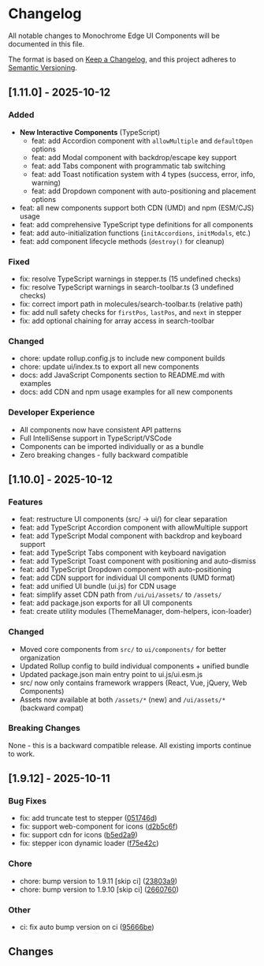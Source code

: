 # Changelog

All notable changes to Monochrome Edge UI Components will be documented in this file.

The format is based on [Keep a Changelog](https://keepachangelog.com/en/1.0.0/),
and this project adheres to [Semantic Versioning](https://semver.org/spec/v2.0.0.html).

## [1.11.0] - 2025-10-12

### Added

- **New Interactive Components** (TypeScript)
  - feat: add Accordion component with `allowMultiple` and `defaultOpen` options
  - feat: add Modal component with backdrop/escape key support
  - feat: add Tabs component with programmatic tab switching
  - feat: add Toast notification system with 4 types (success, error, info, warning)
  - feat: add Dropdown component with auto-positioning and placement options
- feat: all new components support both CDN (UMD) and npm (ESM/CJS) usage
- feat: add comprehensive TypeScript type definitions for all components
- feat: add auto-initialization functions (`initAccordions`, `initModals`, etc.)
- feat: add component lifecycle methods (`destroy()` for cleanup)

### Fixed

- fix: resolve TypeScript warnings in stepper.ts (15 undefined checks)
- fix: resolve TypeScript warnings in search-toolbar.ts (3 undefined checks)
- fix: correct import path in molecules/search-toolbar.ts (relative path)
- fix: add null safety checks for `firstPos`, `lastPos`, and `next` in stepper
- fix: add optional chaining for array access in search-toolbar

### Changed

- chore: update rollup.config.js to include new component builds
- chore: update ui/index.ts to export all new components
- docs: add JavaScript Components section to README.md with examples
- docs: add CDN and npm usage examples for all new components

### Developer Experience

- All components now have consistent API patterns
- Full IntelliSense support in TypeScript/VSCode
- Components can be imported individually or as a bundle
- Zero breaking changes - fully backward compatible

## [1.10.0] - 2025-10-12

### Features

- feat: restructure UI components (src/ → ui/) for clear separation
- feat: add TypeScript Accordion component with allowMultiple support
- feat: add TypeScript Modal component with backdrop and keyboard support
- feat: add TypeScript Tabs component with keyboard navigation
- feat: add TypeScript Toast component with positioning and auto-dismiss
- feat: add TypeScript Dropdown component with auto-positioning
- feat: add CDN support for individual UI components (UMD format)
- feat: add unified UI bundle (ui.js) for CDN usage
- feat: simplify asset CDN path from `/ui/ui/assets/` to `/assets/`
- feat: add package.json exports for all UI components
- feat: create utility modules (ThemeManager, dom-helpers, icon-loader)

### Changed

- Moved core components from `src/` to `ui/components/` for better organization
- Updated Rollup config to build individual components + unified bundle
- Updated package.json main entry point to ui.js/ui.esm.js
- src/ now only contains framework wrappers (React, Vue, jQuery, Web Components)
- Assets now available at both `/assets/*` (new) and `/ui/assets/*` (backward compat)

### Breaking Changes

None - this is a backward compatible release. All existing imports continue to work.

## [1.9.12] - 2025-10-11

### Bug Fixes

- fix: add truncate test to stepper ([051746d](../../commit/051746d5c46f9c944467df874e88dbd540e8b57c))
- fix: support web-component for icons ([d2b5c6f](../../commit/d2b5c6fdbdccc40472744e9f8a7c0a9fa3caf59b))
- fix: support cdn for icons ([b5ed2a9](../../commit/b5ed2a933e574c65c6ff302beabd50d9cedfaf50))
- fix: stepper icon dynamic loader ([f75e42c](../../commit/f75e42c685d02917f814cc57b9fa110d4a3145c8))

### Chore

- chore: bump version to 1.9.11 [skip ci] ([23803a9](../../commit/23803a9c20c0e47676c7d40cd755ab4646acfebd))
- chore: bump version to 1.9.10 [skip ci] ([2660760](../../commit/266076079fdec19dd024a6b7777c974fe35782be))

### Other

- ci: fix auto bump version on ci ([95666be](../../commit/95666be1da865b675c5aa12061d6572efbbb8669))

## Changes

